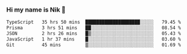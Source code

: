 ### Hi my name is Nik 👋

<!--
**NikDoe/NikDoe** is a ✨ _special_ ✨ repository because its `README.md` (this file) appears on your GitHub profile.

Here are some ideas to get you started:

- 🔭 I’m currently working on ...
- 🌱 I’m currently learning ...
- 👯 I’m looking to collaborate on ...
- 🤔 I’m looking for help with ...
- 💬 Ask me about ...
- 📫 How to reach me: ...
- 😄 Pronouns: ...
- ⚡ Fun fact: ...
-->

<!--START_SECTION:waka-->

```txt
TypeScript   35 hrs 50 mins  ████████████████████░░░░░   79.45 %
Prisma       3 hrs 51 mins   ██░░░░░░░░░░░░░░░░░░░░░░░   08.54 %
JSON         2 hrs 26 mins   █▒░░░░░░░░░░░░░░░░░░░░░░░   05.43 %
JavaScript   1 hr 37 mins    █░░░░░░░░░░░░░░░░░░░░░░░░   03.60 %
Git          45 mins         ▒░░░░░░░░░░░░░░░░░░░░░░░░   01.69 %
```

<!--END_SECTION:waka-->
